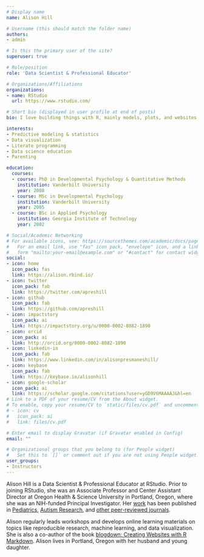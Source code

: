 ```yaml
---
# Display name
name: Alison Hill

# Username (this should match the folder name)
authors:
- admin

# Is this the primary user of the site?
superuser: true

# Role/position
role: 'Data Scientist & Professional Educator'

# Organizations/Affiliations
organizations:
- name: RStudio
  url: https://www.rstudio.com/

# Short bio (displayed in user profile at end of posts)
bio: I love building things with R, mainly models, plots, and websites. I have a PhD in developmental psychology, and now work at RStudio. I live in Portland, OR with my husband and toddler.

interests:
- Predictive modeling & statistics
- Data visualization
- Literate programming
- Data science education
- Parenting

education:
  courses:
  - course: PhD in Developmental Psychology & Quantitative Methods
    institution: Vanderbilt University
    year: 2008
  - course: MSc in Developmental Psychology
    institution: Vanderbilt University
    year: 2005
  - course: BSc in Applied Psychology
    institution: Georgia Institute of Technology
    year: 2002

# Social/Academic Networking
# For available icons, see: https://sourcethemes.com/academic/docs/page-builder/#icons
#   For an email link, use "fas" icon pack, "envelope" icon, and a link in the
#   form "mailto:your-email@example.com" or "#contact" for contact widget.
social:
- icon: home
  icon_pack: fas
  link: https://alison.rbind.io/
- icon: twitter
  icon_pack: fab
  link: https://twitter.com/apreshill
- icon: github
  icon_pack: fab
  link: https://github.com/apreshill
- icon: impactstory
  icon_pack: ai
  link: https://impactstory.org/u/0000-0002-8082-1890
- icon: orcid
  icon_pack: ai
  link: http://orcid.org/0000-0002-8082-1890
- icon: linkedin-in
  icon_pack: fab
  link: https://www.linkedin.com/in/alisonpresmaneshill/
- icon: keybase
  icon_pack: fab
  link: https://keybase.io/alisonhill
- icon: google-scholar
  icon_pack: ai
  link: https://scholar.google.com/citations?user=yGD9V6MAAAAJ&hl=en
# Link to a PDF of your resume/CV from the About widget.
# To enable, copy your resume/CV to `static/files/cv.pdf` and uncomment the lines below.
# - icon: cv
#   icon_pack: ai
#   link: files/cv.pdf

# Enter email to display Gravatar (if Gravatar enabled in Config)
email: ""

# Organizational groups that you belong to (for People widget)
#   Set this to `[]` or comment out if you are not using People widget.
user_groups:
- Instructors
---
```


Alison Hill is a Data Scientist & Professional Educator at RStudio. Prior to joining RStudio, she was an Associate Professor and Center
Assistant Director at Oregon Health & Science University in Portland, Oregon,
where she was an NIH-funded Principal Investigator. Her
[work](https://profiles.impactstory.org/u/0000-0002-8082-1890) has been
published in
[Pediatrics](https://alison.rbind.io/publication/2015-obesity-in-asd-multisite/),
[Autism
Research](https://alison.rbind.io/publication/2016-uh-and-um-asd-sli/),
and [other peer-reviewed
journals](https://alison.rbind.io/publication/#2). 

Alison regularly leads workshops and develops online learning materials on topics like reproducible research, machine learning, and data visualization. She is also a co-author of the book [blogdown: Creating Websites with R Markdown](https://bookdown.org/yihui/blogdown/). Alison lives in Portland, Oregon with her husband and young daughter.
